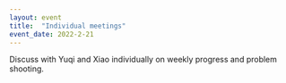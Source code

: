 ```yaml
---
layout: event
title:  "Individual meetings"
event_date: 2022-2-21
---
```


Discuss with Yuqi and Xiao individually on weekly progress and problem shooting.
